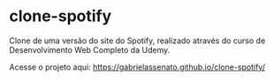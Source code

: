 # clone-spotify
 Clone de uma versão do site do Spotify, realizado através do curso de Desenvolvimento Web Completo da Udemy.
 
 Acesse o projeto aqui: https://gabrielassenato.github.io/clone-spotify/